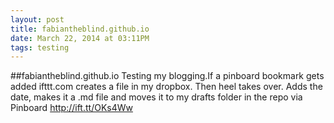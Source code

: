 ```yaml
---
layout: post
title: fabiantheblind.github.io
date: March 22, 2014 at 03:11PM
tags: testing
---
```

##fabiantheblind.github.io
Testing my blogging.If a  pinboard bookmark gets added ifttt.com creates a file in my dropbox. Then heel takes over. Adds the date, makes it a .md file and moves it to my drafts folder in the repo
via Pinboard http://ift.tt/OKs4Ww 

